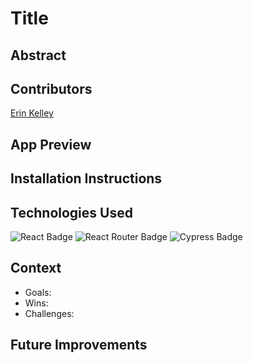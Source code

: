# Title 

## Abstract

## Contributors 
[Erin Kelley](https://github.com/kelleyej)

## App Preview 

## Installation Instructions

## Technologies Used 
![React Badge](https://img.shields.io/badge/React-61DAFB?logo=react&logoColor=000&style=flat) ![React Router Badge](https://img.shields.io/badge/React%20Router-CA4245?logo=reactrouter&logoColor=fff&style=flat) ![Cypress Badge](https://img.shields.io/badge/Cypress-69D3A7?logo=cypress&logoColor=fff&style=flat)

## Context 
- Goals:
- Wins:
- Challenges:

## Future Improvements 
